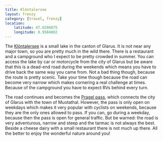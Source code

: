 ```yaml
---
title: Klöntalersee
layout: frenzy
category: [travel, frenzy]
location:
    latitude: 47.0290875
    longitude: 8.9584802
---
```


The [Klöntalersee](https://www.kloental.com/) is a small lake in the canton of Glarus. It is not near any major town, so you are pretty much in the wild there. There is a restaurant and a campground who I expect to be pretty crowded in summer. You can access the lake by car or motorcycle from the city of Glarus but be aware that this is a dead-end road during the weekends which means you have to drive back the same way you came from. Not a bad thing though, because the route is pretty scenic. Take your time though because the road can become very narrow which makes cornering a real challenge at times. Because of the campground you have to expect RVs behind every turn.

The road continues and becomes the [Pragel pass](https://www.alpen-paesse.ch/de/alpenpaesse/pragelpass/), which connects the city of Glarus with the town of Muotathal. However, the pass is only open on weekdays which makes it very popular with cyclists on weekends, because they are the only ones allowed to pass. If you can, go during a weekday, because then the pass is open for general traffic. But be warned: the road is very adventurous, narrow and steep and the tarmac is not always the best. Beside a cheese dairy with a small restaurant there is not much up there. All the better to enjoy the wonderful nature around you!